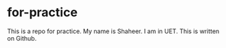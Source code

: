 # for-practice
This is a repo for practice.
My name is Shaheer. I am in UET.
This is written on Github.

